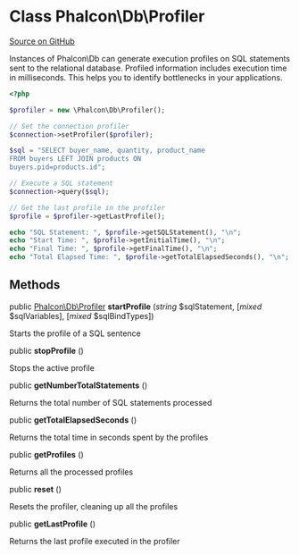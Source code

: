 # Class **Phalcon\\Db\\Profiler**

<a href="https://github.com/phalcon/cphalcon/blob/master/phalcon/db/profiler.zep" class="btn btn-default btn-sm">Source on GitHub</a>

Instances of Phalcon\\Db can generate execution profiles
on SQL statements sent to the relational database. Profiled
information includes execution time in milliseconds.
This helps you to identify bottlenecks in your applications.

```php
<?php

$profiler = new \Phalcon\Db\Profiler();

// Set the connection profiler
$connection->setProfiler($profiler);

$sql = "SELECT buyer_name, quantity, product_name
FROM buyers LEFT JOIN products ON
buyers.pid=products.id";

// Execute a SQL statement
$connection->query($sql);

// Get the last profile in the profiler
$profile = $profiler->getLastProfile();

echo "SQL Statement: ", $profile->getSQLStatement(), "\n";
echo "Start Time: ", $profile->getInitialTime(), "\n";
echo "Final Time: ", $profile->getFinalTime(), "\n";
echo "Total Elapsed Time: ", $profile->getTotalElapsedSeconds(), "\n";

```

## Methods
public [Phalcon\Db\Profiler](/en/3.1.2/api/Phalcon_Db_Profiler) **startProfile** (*string* $sqlStatement, [*mixed* $sqlVariables], [*mixed* $sqlBindTypes])

Starts the profile of a SQL sentence

public  **stopProfile** ()

Stops the active profile

public  **getNumberTotalStatements** ()

Returns the total number of SQL statements processed

public  **getTotalElapsedSeconds** ()

Returns the total time in seconds spent by the profiles

public  **getProfiles** ()

Returns all the processed profiles

public  **reset** ()

Resets the profiler, cleaning up all the profiles

public  **getLastProfile** ()

Returns the last profile executed in the profiler

